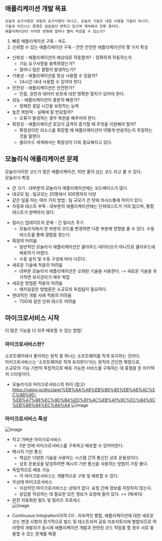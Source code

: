 ## 애플리케이션 개발 목표

```
오늘의 요구사항은 내일의 요구사항이 아니고, 오늘의 기술은 내일 사용할 기술이 아니다.  
기술과 비즈니스 환경은 끊임없이 변하고 있으며 계속해서 진화 중이다.  
애플리케이션이 이러한 변화에 얼마나 빨리 적응할 수 있는가?
```
1. 빠른 애플리케이션 구축 - 속도
2. 신뢰할 수 있는 애플리케이션 구축 - 안전
안전한 애플리케이션의 몇 가지 특성
* 신뢰성 - 애플리케이션이 예상대로 작동할까? - 정확하게 작동하는지
  * 기능 요구사항을 충족하였는가?
  * 얼마나 많은 결함이 발생하는가?
* 가용성 - 애플리케이션을 항상 사용할 수 있을까?
  * 24시간 내내 사용할 수 있어야 한다.
* 안전성 - 애플리케이션은 안전한가?
  * 인증, 권한과 데이터 보호에 대한 명확한 절차가 있어야 한다.
* 성능 - 애플리케이션이 충분히 빠른가?
  * 정해진 응답 시간을 보장하는 능력
* 높은 복원력 - 실패에 잘 반응할까?
  * 오류가 발생하는 경우 복원을 해주어야 한다.
* 확장성 - 애플리케이션 로딩이 급격히 증가할 때 무엇을 지원해야 할까?
  * 확장성이란 리소스를 확장할 때 애플리케이션이 어떻게 반응하는지 측정하는 것을 말한다.
  * 클라우드 세계에서는 확장성이 더욱 중요해지고 있다.

## 모놀리식 애플리케이션 문제
모놀리식이란 코드가 많은 애플리케이션, 10만 줄이 넘는 코드 라고 볼 수 있다.  
모놀리식 특징
- 큰 크기 : 대부분의 모놀리식 애플리케이션에는 코드베이스가 많다.
- 대규모 팀 : 팀규모는 20명에서 300명까지 다양
- 같은 일을 하는 여러 가지 방법 : 팀 규모가 큰 탓에 의사소통에 차이가 있다.
- 자동화 테스트 부족 : 대부분의 애플리케이션에는 단위테스트가 거의 없으며, 통합테스트가 완벽하지 않다.

* 릴리스 업데이트의 문제 - 긴 릴리즈 주기
  * 모놀리식에서 한 부분의 코드를 변경하면 다른 부분에 영향을 줄 수 있다. 수동 테스트를 통해 결함을 찾는다.
* 확장의 어려움
  * 일반적인 모놀리식 애플리케이션은 클라우드 네이티브가 아니므로 클라우드에 배포하기 어렵다.
  * 수동 설치 및 수동 구성에 따라 다르다.  
* 새로운 기술에 적응의 어려움
  * 대부분 모놀리식 애플리케이션은 오래된 기술을 사용한다. -> 새로운 기술을 추가하면 유지관리가 매우 복잡
* 새로운 방법론 적용의 어려움
  * 애자일같은 방법론은 소규모의 독립팀이 필요하다.
* 현대적인 개발 사례 적용의 어려움
  * TDD와 같은 단위 테스트 어려움

## 마이크로서비스 시작
더 많은 기능을 더 자주 배포할 수 있는 방법!  

### 마이크로서비스란?
소프트웨어에서 좋아하는 원칙 중 하나는 소프트웨어를 작게 유지하는 것이다.  
마이크로서비스는 '소프트웨어로 작게 유지한다'라는 원칙의 간단한 확장으로,   
소규모의 기능 기반의 독립적으로 배포 가능한 서비스를 구축하는 데 중점을 둔 아키텍처 스타일이다.  

* 모놀리식과 마이크로서비스의 차이 (참고)
https://velog.io/@cclare/%EB%AA%A8%EB%86%80%EB%A6%AC%EC%8B%9D-%EB%A7%88%EC%9D%B4%ED%81%AC%EB%A1%9C%EC%84%9C%EB%B9%84%EC%8A%A4
![image](https://user-images.githubusercontent.com/67637716/158561980-86ec5db4-2bfa-4eaf-b33e-a0c7f91ac12d.png)

### 마이크로서비스 특성
![image](https://user-images.githubusercontent.com/67637716/158563311-bddaf130-725c-4ef0-8d81-b93e9ed6a2a4.png)

* 작고 가벼운 마이크로서비스  
  * 5분 안에 마이크로서비스를 구축하고 배포할 수 있어야한다.
* 메시지 기반 통신
  * 핵심은 다양한 기술을 사용하는 시스템 간의 통신인 상호 운용성이다.  
  * 상호 운용성을 달성하려면 메시지 기반 통신을 사용하는 방법이 가장 좋다.
* 독립적으로 배포 가능
  * 각 마이크로서비스는 개별적으로 구축 및 배포할 수 있다.
* 무상태 마이크로서비스
  * 이상적인 마이크로서비스는 상태가 없다. 요청 간에 정보를 저장하지 않는다.  
  * 응답을 작성하는 데 필요한 모든 정보가 요청에 들어 있다. => (메세지)
* 완전 자동화된 빌드 및 릴리즈 프로세스  
![image](https://user-images.githubusercontent.com/67637716/158568171-88f32173-5093-4cee-95f3-1f2488184a30.png)  
- Continuous Integration(이하 CI) : 지속적인 통합, 애플리케이션에 대한 새로운 코드 변경 사항이 정기적으로 빌드 및 테스트되어 공유 리포지토리에 병합되므로 여러명의 개발자가 동시에 애플리케이션 개발과 관련된 코드 작업을 할 경우 서로 충돌할 수 있는 문제를 해결

